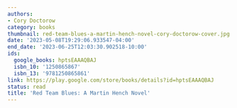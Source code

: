 ```yaml
---
authors:
- Cory Doctorow
category: books
thumbnail: red-team-blues-a-martin-hench-novel-cory-doctorow-cover.jpg
date: '2023-05-08T19:29:06.933547-04:00'
end_date: '2023-06-25T12:03:30.902518-10:00'
ids:
  google_books: hptsEAAAQBAJ
  isbn_10: '1250865867'
  isbn_13: '9781250865861'
link: https://play.google.com/store/books/details?id=hptsEAAAQBAJ
status: read
title: 'Red Team Blues: A Martin Hench Novel'
---
```

